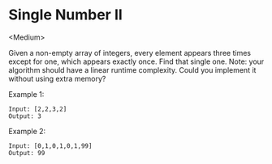 # Single Number II

\<Medium>

Given a non-empty array of integers, every element appears three times except
for one, which appears exactly once. Find that single one. Note: your algorithm
should have a linear runtime complexity. Could you implement it without using
extra memory?

Example 1:

```
Input: [2,2,3,2]
Output: 3
```

Example 2:

```
Input: [0,1,0,1,0,1,99]
Output: 99
```
